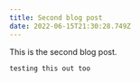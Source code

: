 ```yaml
---
title: Second blog post
date: 2022-06-15T21:30:28.749Z
---
```

This is the second blog post.



```
testing this out too
```